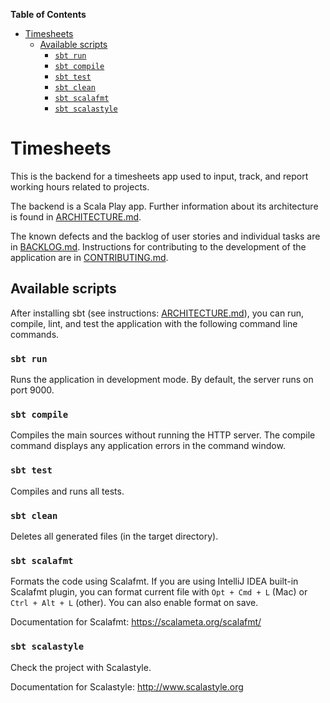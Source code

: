 <!-- markdown-toc start - Don't edit this section. Run M-x markdown-toc-refresh-toc -->
**Table of Contents**

- [Timesheets](#timesheets)
    - [Available scripts](#available-scripts)
        - [`sbt run`](#sbt-run)
        - [`sbt compile`](#sbt-compile)
        - [`sbt test`](#sbt-test)
        - [`sbt clean`](#sbt-clean)
        - [`sbt scalafmt`](#sbt-scalafmt)
        - [`sbt scalastyle`](#sbt-scalastyle)

<!-- markdown-toc end -->


# Timesheets
This is the backend for a timesheets app used to input, track, and report working hours related to projects. 

The backend is a Scala Play app. Further information about its architecture is found in [ARCHITECTURE.md](ARCHITECTURE.md). 

The known defects and the backlog of user stories and individual tasks are in [BACKLOG.md](BACKLOG.md). Instructions for contributing to the development of the application are in [CONTRIBUTING.md](CONTRIBUTING.md).

## Available scripts
After installing sbt (see instructions: [ARCHITECTURE.md](ARCHITECTURE.md)), you can run, compile, lint, and test the application with the following command line commands.

### `sbt run`
Runs the application in development mode. By default, the server runs on port 9000.

### `sbt compile`
Compiles the main sources without running the HTTP server.
The compile command displays any application errors in the command window.

### `sbt test`
Compiles and runs all tests.

### `sbt clean`
Deletes all generated files (in the target directory).

### `sbt scalafmt`

Formats the code using Scalafmt. If you are using IntelliJ IDEA built-in Scalafmt plugin, 
you can format current file with `Opt + Cmd + L` (Mac) or `Ctrl + Alt + L` (other). 
You can also enable format on save.

Documentation for Scalafmt: https://scalameta.org/scalafmt/

### `sbt scalastyle`

Check the project with Scalastyle.

Documentation for Scalastyle: http://www.scalastyle.org
